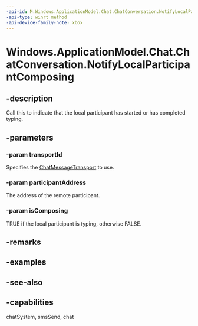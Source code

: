 ```yaml
---
-api-id: M:Windows.ApplicationModel.Chat.ChatConversation.NotifyLocalParticipantComposing(System.String,System.String,System.Boolean)
-api-type: winrt method
-api-device-family-note: xbox
---
```


<!-- Method syntax
public void NotifyLocalParticipantComposing(System.String transportId, System.String participantAddress, System.Boolean isComposing)
-->

# Windows.ApplicationModel.Chat.ChatConversation.NotifyLocalParticipantComposing

## -description
Call this to indicate that the local participant has started or has completed typing.

## -parameters
### -param transportId
Specifies the [ChatMessageTransport](chatmessagetransport.md) to use.

### -param participantAddress
The address of the remote participant.

### -param isComposing
TRUE if the local participant is typing, otherwise FALSE.

## -remarks

## -examples

## -see-also

## -capabilities
chatSystem, smsSend, chat
